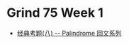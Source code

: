 # Grind 75 Week 1
- [经典考题(八) -- Palindrome 回文系列](https://docs.google.com/presentation/d/17MBk7UcDYcmUCtJsYj_m9SgnDPm-x3ByPxZ-ENqg6bk/edit#slide=id.g105d70bbe33_0_0)
